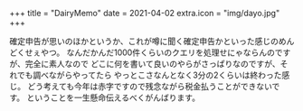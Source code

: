 +++
title = "DairyMemo"
date = 2021-04-02
extra.icon = "img/dayo.jpg"
+++

確定申告が思いのほかというか、これが噂に聞く確定申告かといった感じのめんどくせぇやつ。
なんだかんだ1000件くらいのクエリを処理せにゃならんのですが、完全に素人なので
どこに何を書いて良いのやらがさっぱりなのですが、それでも調べながらやってたら
やっとこさなんとなく3分の2くらいは終わった感じ。
どう考えても今年は赤字ですので残念ながら税金払うことができないです。
ということを一生懸命伝えるべくがんばります。